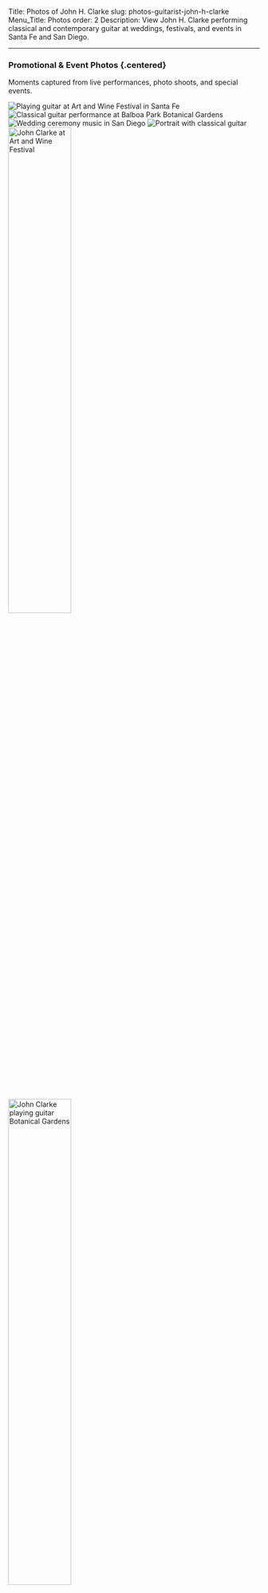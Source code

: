 Title: Photos of John H. Clarke
slug: photos-guitarist-john-h-clarke
Menu_Title: Photos
order: 2
Description: View John H. Clarke performing classical and contemporary guitar at weddings, festivals, and events in Santa Fe and San Diego.

---

### Promotional & Event Photos {.centered}

<div class="centered-content">
    <p class="photo-page-text">Moments captured from live performances, photo shoots, and special events.</p>
</div>

<div class="photo-grid">
    <img src="{static}/images/artandwine4.jpg" alt="Playing guitar at Art and Wine Festival in Santa Fe" />
    <img src="{static}/images/20250304_balboa-park.jpeg" alt="Classical guitar performance at Balboa Park Botanical Gardens" />
    <img src="{static}/images/wedding-2.jpg" alt="Wedding ceremony music in San Diego" />
    <img src="{static}/images/guitar-over-shoulder.png" alt="Portrait with classical guitar" />
    <img src="{static}/images/artandwine4.jpg" width="50%" alt="John Clarke at Art and Wine Festival" />
    <img src="{static}/images/20250304_balboa-park.jpeg" width="50%" alt="John Clarke playing guitar Botanical Gardens" />
    <img src="{static}/images/wedding-2.jpg" width="50%" alt="John Clarke playing guitar at a wedding" />
    <img src="{static}/images/guitar-over-shoulder.png" width="50%" alt="John Clarke promo photo" />
    <img src="{static}/images/artandwine3.jpg" width="50%" alt="John Clarke at Art and Wine Festival" />
    <img src="{static}/images/wedding5.jpg" width="50%" alt="John Clarke at Wedding" />
    <img src="{static}/images/photo-with-fan-pier39.jpg" width="50%" alt="John Clarke with fan at pier 39" />
    <img src="{static}/images/trio-spot-12.jpg" width="50%" alt="John Clarke with trio in San Fransisco" />
    <img src="{static}/images/ag-promo1.jpg" width="50%" alt="Acoustik Gutiar Album photo" />
    <img src="{static}/images/Trio-bulb-instr-color-bkgd-bw.jpg" width="50%" alt="John Clarke with trio Albany bulb" />
</div>